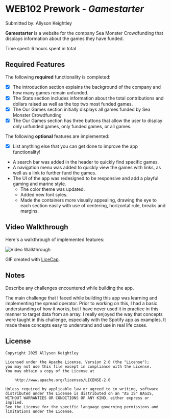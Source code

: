 # WEB102 Prework - *Gamestarter*

Submitted by: Allyson Keightley

**Gamestarter** is a website for the company Sea Monster Crowdfunding that displays information about the games they have funded.

Time spent: 6 hours spent in total

## Required Features

The following **required** functionality is completed:

* [X] The introduction section explains the background of the company and how many games remain unfunded.
* [X] The Stats section includes information about the total contributions and dollars raised as well as the top two most funded games.
* [X] The Our Games section initially displays all games funded by Sea Monster Crowdfunding
* [X] The Our Games section has three buttons that allow the user to display only unfunded games, only funded games, or all games.

The following **optional** features are implemented:

* [X] List anything else that you can get done to improve the app functionality!
* A search bar was added in the header to quickly find specific games.
* A navigation menu was added to quickly view the games with links, as well as a link to further fund the games.
* The UI of the app was redesigned to be responsive and add a playful gaming and marine style.
  - The color theme was updated.
  - Added new font syles.
  - Made the containers more visually appealing, drawing the eye to each section easily with use of centering, horizontal rule, breaks and margins.

## Video Walkthrough

Here's a walkthrough of implemented features:

<img src='./assets/CodePath Web102.gif' title='Video Walkthrough' width='' alt='Video Walkthrough' />

<!-- Replace this with whatever GIF tool you used! -->
GIF created with [LiceCap](https://www.cockos.com/licecap/).


## Notes

Describe any challenges encountered while building the app.

The main challenge that I faced while building this app was learning and implementing the spread operator. Prior to working on this, I had a basic understanding of how it works, but I have never used it in practice in this manner to target data from an array. I really enjoyed the way that concepts were taught in this challenge, especially with the Spotify app as examples. It made these concepts easy to understand and use in real life cases. 

## License

    Copyright 2025 Allyson Keightley

    Licensed under the Apache License, Version 2.0 (the "License");
    you may not use this file except in compliance with the License.
    You may obtain a copy of the License at

        http://www.apache.org/licenses/LICENSE-2.0

    Unless required by applicable law or agreed to in writing, software
    distributed under the License is distributed on an "AS IS" BASIS,
    WITHOUT WARRANTIES OR CONDITIONS OF ANY KIND, either express or implied.
    See the License for the specific language governing permissions and
    limitations under the License.
